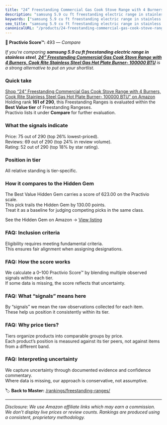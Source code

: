 ```yaml
---
title: "24” Freestanding Commercial Gas Cook Stove Range with 4 Burners, Cook Rite Stainless Steel Gas Hot Plate Burner- 100000 BTU"
description: "samsung 5.9 cu ft freestanding electric range in stainless steel: Data-driven ranking using the Practivio Score™. Positioned by quality, value, demand, findabi…"
keywords: ["samsung 5.9 cu ft freestanding electric range in stainless steel"]
seo_title: "samsung 5.9 cu ft freestanding electric range in stainless steel — Compare (2025)"
canonicalURL: "/products/24-freestanding-commercial-gas-cook-stove-range-with-4-burners-cook-rite-stainless-steel-gas-hot-plate-burner-100000-btu-B07BXRVHQL/"
---
```


**🛒 Practivio Score™:** 493 — _Compare_


*If you're comparing **samsung 5.9 cu ft freestanding electric range in stainless steel**, **[24” Freestanding Commercial Gas Cook Stove Range with 4 Burners, Cook Rite Stainless Steel Gas Hot Plate Burner- 100000 BTU](https://www.amazon.com/dp/B07BXRVHQL?tag=practivio-20)** is a strong alternative to put on your shortlist.*
### Quick take
[Shop “24” Freestanding Commercial Gas Cook Stove Range with 4 Burners, Cook Rite Stainless Steel Gas Hot Plate Burner- 100000 BTU” on Amazon](https://www.amazon.com/dp/B07BXRVHQL?tag=practivio-20)
Holding rank **161 of 290**, this Freestanding Ranges is evaluated within the **Best Value tier** of Freestanding Rangeses.  
Practivio lists it under **Compare** for further evaluation.

### What the signals indicate
Price: 75 out of 290 (top 26% lowest-priced).  
Reviews: 69 out of 290 (top 24% in review volume).  
Rating: 52 out of 290 (top 18% by star rating).  

### Position in tier
All relative standing is tier-specific.

### How it compares to the Hidden Gem
The Best Value Hidden Gem carries a score of 623.00 on the Practivio scale.  
This pick trails the Hidden Gem by 130.00 points.  
Treat it as a baseline for judging competing picks in the same class.  

See the Hidden Gem on Amazon → [View listing](https://www.amazon.com/dp/B09JKLY86J?tag=practivio-20)

### FAQ: Inclusion criteria
Eligibility requires meeting fundamental criteria.  
This ensures fair alignment when assigning designations.

### FAQ: How the score works
We calculate a 0–100 Practivio Score™ by blending multiple observed signals within each tier.  
If some data is missing, the score reflects that uncertainty.

### FAQ: What “signals” means here
By “signals” we mean the raw observations collected for each item.  
These help us position it consistently within its tier.

### FAQ: Why price tiers?
Tiers organize products into comparable groups by price.  
Each product’s position is measured against its tier peers, not against items from a different band.

### FAQ: Interpreting uncertainty
We capture uncertainty through documented evidence and confidence commentary.  
Where data is missing, our approach is conservative, not assumptive.

<!-- Missing template for Compare/CompareWithinPriceClass -->


🏷️ **Back to Master:** [/rankings/freestanding-ranges/](/rankings/freestanding-ranges/)

---
_Disclosure: We use Amazon affiliate links which may earn a commission. We don’t display live prices or review counts. Rankings are produced using a consistent, proprietary methodology._
